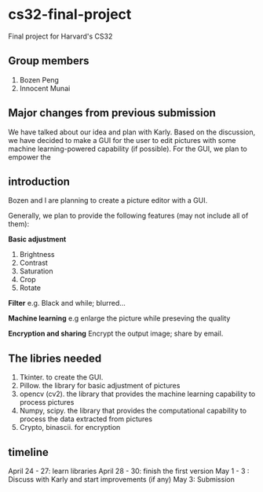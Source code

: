 # cs32-final-project
Final project for Harvard's CS32

## Group members
1. Bozen Peng
2. Innocent Munai

## Major changes from previous submission
We have talked about our idea and plan with Karly. Based on the discussion, we have decided to make a GUI for the user to edit pictures with some machine learning-powered capability (if possible). For the GUI, we plan to empower the 

## introduction
Bozen and I are planning to create a picture editor with a GUI.

Generally, we plan to provide the following features (may not include all of them):

**Basic adjustment**
1. Brightness
2. Contrast
3. Saturation
4. Crop
5. Rotate

**Filter**
e.g. Black and while; blurred...

**Machine learning**
e.g enlarge the picture while preseving the quality

**Encryption and sharing**
Encrypt the output image; share by email.

## The libries needed
1. Tkinter. to create the GUI.
2. Pillow. the library for basic adjustment of pictures
3. opencv (cv2). the library that provides the machine learning capability to process pictures
4. Numpy, scipy. the library that provides the computational capability to process the data extracted from pictures
5. Crypto, binascii. for encryption

## timeline
April 24 - 27: learn libraries
April 28 - 30: finish the first version
May 1 - 3 : Discuss with Karly and start improvements (if any)
May 3: Submission

